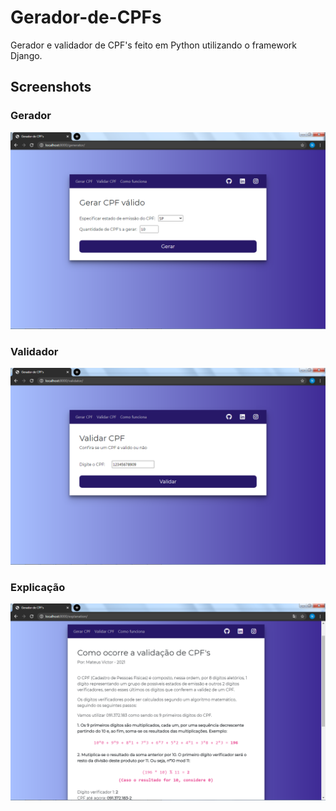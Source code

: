 # Gerador-de-CPFs
Gerador e validador de CPF's feito em Python utilizando o framework Django.

## Screenshots
### Gerador
<img src="https://github.com/mateusvictor/gerador-de-cpfs/blob/main/screenshots/generator.png"></img>

### Validador
<img src="https://github.com/mateusvictor/gerador-de-cpfs/blob/main/screenshots/validator.png"></img>

### Explicação
<img src="https://github.com/mateusvictor/gerador-de-cpfs/blob/main/screenshots/explanation.png"></img>
